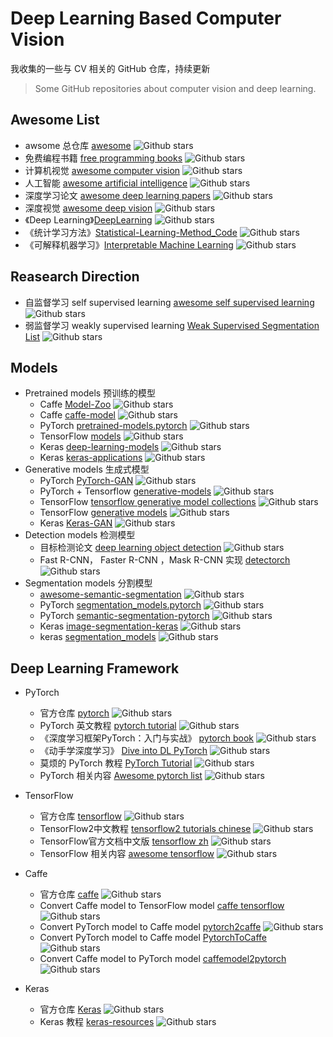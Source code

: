 # Deep Learning Based Computer Vision
我收集的一些与 CV 相关的 GitHub 仓库，持续更新
> Some GitHub repositories about computer vision and deep learning.

## Awesome List
- awsome 总仓库 [awesome](https://github.com/sindresorhus/awesome)  ![Github stars](https://img.shields.io/github/stars/sindresorhus/awesome.svg)
- 免费编程书籍 [free programming books](https://github.com/EbookFoundation/free-programming-books)  ![Github stars](https://img.shields.io/github/stars/EbookFoundation/free-programming-books.svg)
- 计算机视觉  [awesome computer vision](https://github.com/jbhuang0604/awesome-computer-vision)  ![Github stars](https://img.shields.io/github/stars/jbhuang0604/awesome-computer-vision.svg)
- 人工智能 [awesome artificial intelligence](https://github.com/owainlewis/awesome-artificial-intelligence)  ![Github stars](https://img.shields.io/github/stars/owainlewis/awesome-artificial-intelligence.svg)
- 深度学习论文 [awesome deep learning papers](https://github.com/terryum/awesome-deep-learning-papers)  ![Github stars](https://img.shields.io/github/stars/terryum/awesome-deep-learning-papers.svg)
- 深度视觉 [awesome deep vision](https://github.com/kjw0612/awesome-deep-vision)  ![Github stars](https://img.shields.io/github/stars/kjw0612/awesome-deep-vision.svg)
- 《Deep Learning》[DeepLearning](https://github.com/MingchaoZhu/DeepLearning)  ![Github stars](https://img.shields.io/github/stars/MingchaoZhu/DeepLearning.svg)
- 《统计学习方法》[Statistical-Learning-Method_Code](https://github.com/Dod-o/Statistical-Learning-Method_Code)  ![Github stars](https://img.shields.io/github/stars/Dod-o/Statistical-Learning-Method_Code.svg)
- 《可解释机器学习》[Interpretable Machine Learning](https://github.com/MingchaoZhu/InterpretableMLBook)  ![Github stars](https://img.shields.io/github/stars/MingchaoZhu/InterpretableMLBook.svg)

## Reasearch Direction
- 自监督学习 self supervised learning [awesome self supervised learning](https://github.com/jason718/awesome-self-supervised-learning)  ![Github stars](https://img.shields.io/github/stars/jason718/awesome-self-supervised-learning.svg)
- 弱监督学习 weakly supervised learning [Weak Supervised Segmentation List](https://github.com/JackieZhangdx/WeakSupervisedSegmentationList)  ![Github stars](https://img.shields.io/github/stars/JackieZhangdx/WeakSupervisedSegmentationList.svg)

## Models
- Pretrained models 预训练的模型
  - Caffe  [Model-Zoo](https://github.com/BVLC/caffe/wiki/Model-Zoo)  ![Github stars](https://img.shields.io/github/stars/BVLC/caffe.svg)
  - Caffe [caffe-model](https://github.com/soeaver/caffe-model)  ![Github stars](https://img.shields.io/github/stars/soeaver/caffe-model.svg)
  - PyTorch [pretrained-models.pytorch](https://github.com/Cadene/pretrained-models.pytorch)  ![Github stars](https://img.shields.io/github/stars/Cadene/pretrained-models.pytorch.svg)
  - TensorFlow [models](https://github.com/tensorflow/models)  ![Github stars](https://img.shields.io/github/stars/tensorflow/models.svg)
  - Keras [deep-learning-models](https://github.com/fchollet/deep-learning-models)  ![Github stars](https://img.shields.io/github/stars/fchollet/deep-learning-models.svg)
  - Keras [keras-applications](https://github.com/keras-team/keras-applications)  ![Github stars](https://img.shields.io/github/stars/keras-team/keras-applications.svg)
- Generative models 生成式模型
  - PyTorch  [PyTorch-GAN](https://github.com/eriklindernoren/PyTorch-GAN)  ![Github stars](https://img.shields.io/github/stars/eriklindernoren/PyTorch-GAN.svg)
  - PyTorch + Tensorflow [generative-models](https://github.com/wiseodd/generative-models)  ![Github stars](https://img.shields.io/github/stars/wiseodd/generative-models.svg)
  - TensorFlow [tensorflow generative model collections](https://github.com/hwalsuklee/tensorflow-generative-model-collections)  ![Github stars](https://img.shields.io/github/stars/hwalsuklee/tensorflow-generative-model-collections.svg)
  - TensorFlow [generative models](https://github.com/wiseodd/generative-models)  ![Github stars](https://img.shields.io/github/stars/wiseodd/generative-models.svg)
  - Keras [Keras-GAN](https://github.com/eriklindernoren/Keras-GAN)  ![Github stars](https://img.shields.io/github/stars/eriklindernoren/Keras-GAN.svg)
- Detection models 检测模型 
  - 目标检测论文 [deep learning object detection](https://github.com/hoya012/deep_learning_object_detection)  ![Github stars](https://img.shields.io/github/stars/hoya012/deep_learning_object_detection.svg)
  - Fast R-CNN， Faster R-CNN ，Mask R-CNN 实现 [detectorch](https://github.com/ignacio-rocco/detectorch)  ![Github stars](https://img.shields.io/github/stars/ignacio-rocco/detectorch.svg)
- Segmentation models 分割模型
  - [awesome-semantic-segmentation](https://github.com/mrgloom/awesome-semantic-segmentation)  ![Github stars](https://img.shields.io/github/stars/mrgloom/awesome-semantic-segmentation.svg)
  - PyTorch [segmentation_models.pytorch](https://github.com/qubvel/segmentation_models.pytorch)  ![Github stars](https://img.shields.io/github/stars/qubvel/segmentation_models.pytorch.svg)
  - PyTorch [semantic-segmentation-pytorch](https://github.com/CSAILVision/semantic-segmentation-pytorch)  ![Github stars](https://img.shields.io/github/stars/CSAILVision/semantic-segmentation-pytorch.svg)
  - Keras [image-segmentation-keras](https://github.com/divamgupta/image-segmentation-keras)  ![Github stars](https://img.shields.io/github/stars/divamgupta/image-segmentation-keras.svg)
  - keras [segmentation_models](https://github.com/qubvel/segmentation_models)  ![Github stars](https://img.shields.io/github/stars/qubvel/segmentation_models.svg)

## Deep Learning Framework
- PyTorch
  - 官方仓库 [pytorch](https://github.com/pytorch/pytorch)  ![Github stars](https://img.shields.io/github/stars/pytorch/pytorch.svg)
  - PyTorch 英文教程 [pytorch tutorial](https://github.com/yunjey/pytorch-tutorial)  ![Github stars](https://img.shields.io/github/stars/yunjey/pytorch-tutorial.svg)
  - 《深度学习框架PyTorch：入门与实战》 [pytorch book](https://github.com/chenyuntc/pytorch-book)  ![Github stars](https://img.shields.io/github/stars/chenyuntc/pytorch-book.svg)
  - 《动手学深度学习》 [Dive into DL PyTorch](https://github.com/ShusenTang/Dive-into-DL-PyTorch)  ![Github stars](https://img.shields.io/github/stars/ShusenTang/Dive-into-DL-PyTorch.svg)
  - 莫烦的 PyTorch 教程 [PyTorch Tutorial](https://github.com/MorvanZhou/PyTorch-Tutorial)  ![Github stars](https://img.shields.io/github/stars/MorvanZhou/PyTorch-Tutorial.svg)
  - PyTorch 相关内容 [Awesome pytorch list](https://github.com/bharathgs/Awesome-pytorch-list)  ![Github stars](https://img.shields.io/github/stars/bharathgs/Awesome-pytorch-list.svg)

- TensorFlow
  - 官方仓库 [tensorflow](https://github.com/tensorflow/tensorflow)  ![Github stars](https://img.shields.io/github/stars/tensorflow/tensorflow.svg)
  - TensorFlow2中文教程 [tensorflow2 tutorials chinese](https://github.com/czy36mengfei/tensorflow2_tutorials_chinese)  ![Github stars](https://img.shields.io/github/stars/czy36mengfei/tensorflow2_tutorials_chinese.svg)
  - TensorFlow官方文档中文版 [tensorflow zh](https://github.com/jikexueyuanwiki/tensorflow-zh)  ![Github stars](https://img.shields.io/github/stars/jikexueyuanwiki/tensorflow-zh.svg)
  - TensorFlow 相关内容 [awesome tensorflow](https://github.com/jtoy/awesome-tensorflow)  ![Github stars](https://img.shields.io/github/stars/jtoy/awesome-tensorflow.svg)

- Caffe
  - 官方仓库 [caffe](https://github.com/BVLC/caffe)  ![Github stars](https://img.shields.io/github/stars/BVLC/caffe.svg)
  - Convert Caffe model to TensorFlow model [caffe tensorflow](https://github.com/ethereon/caffe-tensorflow)  ![Github stars](https://img.shields.io/github/stars/ethereon/caffe-tensorflow.svg)
  - Convert PyTorch model to Caffe model [pytorch2caffe](https://github.com/longcw/pytorch2caffe)  ![Github stars](https://img.shields.io/github/stars/longcw/pytorch2caffe.svg)
  - Convert PyTorch model to Caffe model [PytorchToCaffe](https://github.com/xxradon/PytorchToCaffe)  ![Github stars](https://img.shields.io/github/stars/xxradon/PytorchToCaffe.svg)
  - Convert Caffe model to PyTorch model [caffemodel2pytorch](https://github.com/vadimkantorov/caffemodel2pytorch)  ![Github stars](https://img.shields.io/github/stars/vadimkantorov/caffemodel2pytorch.svg)

- Keras
  - 官方仓库 [Keras](https://github.com/keras-team/keras)   ![Github stars](https://img.shields.io/github/stars/keras-team/keras.svg)
  - Keras 教程 [keras-resources](https://github.com/fchollet/keras-resources)  ![Github stars](https://img.shields.io/github/stars/fchollet/keras-resources.svg)





